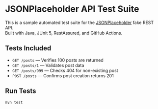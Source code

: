 # JSONPlaceholder API Test Suite

This is a sample automated test suite for the [JSONPlaceholder](https://jsonplaceholder.typicode.com/) fake REST API.  
Built with Java, JUnit 5, RestAssured, and GitHub Actions.

## Tests Included

- `GET /posts` — Verifies 100 posts are returned
- `GET /posts/1` — Validates post data
- `GET /posts/999` — Checks 404 for non-existing post
- `POST /posts` — Confirms post creation returns 201

## Run Tests

```bash
mvn test
